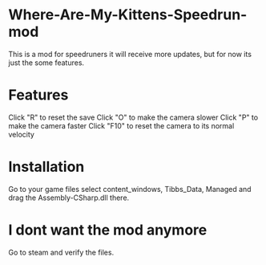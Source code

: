 # Where-Are-My-Kittens-Speedrun-mod

This is a mod for speedruners it will receive more updates, but for now its just the some features.

# Features

Click "R" to reset the save
Click "O" to make the camera slower
Click "P" to make the camera faster
Click "F10" to reset the camera to its normal velocity

# Installation

Go to your game files select content_windows, Tibbs_Data, Managed and drag the Assembly-CSharp.dll there.

# I dont want the mod anymore

Go to steam and verify the files.